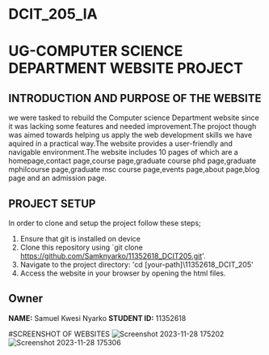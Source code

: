 # DCIT_205_IA
# UG-COMPUTER SCIENCE DEPARTMENT WEBSITE PROJECT


## INTRODUCTION AND PURPOSE OF THE WEBSITE
we were tasked to rebuild the Computer science Department website since it was lacking some features and needed improvement.The projoct though was aimed towards helping us apply the web development skills we have aquired in a practical way.The website provides a user-friendly and navigable environment.The website includes 10 pages of which are a homepage,contact page,course page,graduate course phd page,graduate mphilcourse page,graduate msc course page,events page,about page,blog page and an admission page.

## PROJECT SETUP
In order to clone and setup the project follow these steps;
1. Ensure that git is installed on device
2. Clone this repository using `git clone https://github.com/Samknyarko/11352618_DCIT205.git'.
3. Navigate to the project directory: 'cd [your-path]\11352618_DCIT_205'
4. Access the website in your browser by opening the html files.

 ## Owner
 **NAME:** Samuel Kwesi Nyarko
 **STUDENT ID:** 11352618
 
#SCREENSHOT OF WEBSITES
![Screenshot 2023-11-28 175202](https://github.com/Daquiver1/DCIT_205_IA/assets/151433019/ae03dc17-9081-4d8b-b6f2-8b2ad953f03b)
![Screenshot 2023-11-28 175306](https://github.com/Daquiver1/DCIT_205_IA/assets/151433019/1c209255-900b-4c40-b003-fbd9f518c84e)
